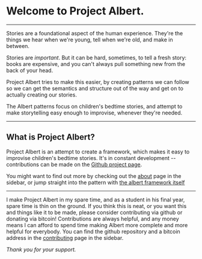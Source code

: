 # Welcome to Project Albert.

---

Stories are a foundational aspect of the human experience. They're the things we hear when we're young, tell when we're old, and make in between. 

Stories are *important*. But it can be hard, sometimes, to tell a fresh story: books are expensive, and you can't always pull something new from the back of your head. 

Project Albert tries to make this easier, by creating patterns we can follow so we can get the semantics and structure out of the way and get on to actually creating our stories. 

The Albert patterns focus on children's bedtime stories, and attempt to make storytelling easy enough to improvise, whenever they're needed.

---

## What is Project Albert?


Project Albert is an attempt to create a framework, which makes it easy to improvise children's bedtime stories. It's in constant development -- contributions can be made on the [Github project page](http://github.com/probablytom/albert/). 

You might want to find out more by checking out the [about](http://projectalbert.net/about) page in the sidebar, or jump straight into the pattern with [the albert framework itself](http:/projectalbert.net/patterns)

<!--
Project Albert works by laying out a pattern that a story can be designed using. This pattern acts as a skeleton that a story can be constructed with, and it's actually a technique borrowed from software engineering and architecture. [Design Patterns](http://en.wikipedia.org/wiki/Design_Patterns) make this skeleton flexible enough that it can be changed to fit any needs (within reason), and robust enough to still work even when it's changed. 

Project Albert isn't intended to replace children's books, or to take away reading in any capacity. It's a foray into new ways of storytelling, and showing that, while software engineering and storytelling aren't so similar, they have core similarities that mean they can learn from each other. In time, I'm sure, design patterns will be further integrated into parts of life like storytelling much more. They're powerful, and natural to use. 

To learn more, please check out the links in the sidebar! 
-->

---


I make Project Albert in my spare time, and as a student in his final year, spare time is thin on the ground. If you think this is neat, or you want this and things like it to be made, please consider contributing via github or donating via bitcoin! Contributions are always helpful, and any money means I can afford to spend time making Albert more complete and more helpful for everybody. You can find the github repository and a bitcoin address in the [contributing](http://projectalbert.net/contributing) page in the sidebar.

*Thank you for your support.*

